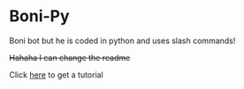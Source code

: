 # Boni-Py
Boni bot but he is coded in python and uses slash commands!

~~Hahaha I can change the readme~~

Click [here](https://www.youtube.com/watch?v=dQw4w9WgXcQ) to get a tutorial